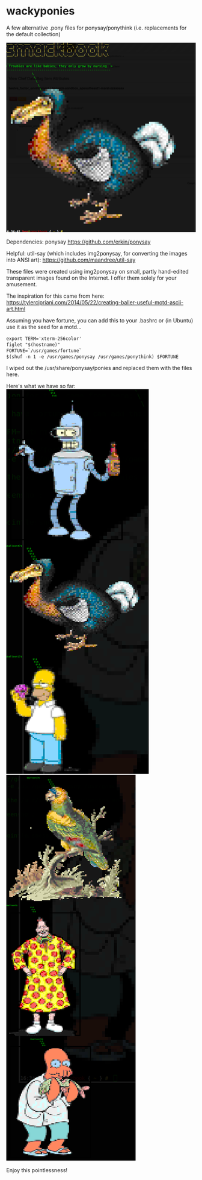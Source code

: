 # wackyponies
A few alternative .pony files for ponysay/ponythink (i.e. replacements for the default collection)

![dodo.pony](https://raw.githubusercontent.com/20goto10/wackyponies/master/screens/usage_screenshot.png)

Dependencies: ponysay https://github.com/erkin/ponysay 

Helpful: util-say (which includes img2ponysay, for converting the images into ANSI art): https://github.com/maandree/util-say

These files were created using img2ponysay on small, partly hand-edited transparent images found on the Internet. I offer them solely for your amusement. 

The inspiration for this came from here: https://tylercipriani.com/2014/05/22/creating-baller-useful-motd-ascii-art.html

Assuming you have fortune, you can add this to your .bashrc or (in Ubuntu) use it as the seed for a motd...

	export TERM='xterm-256color'
	figlet "$(hostname)"
	FORTUNE=`/usr/games/fortune`
	$(shuf -n 1 -e /usr/games/ponysay /usr/games/ponythink) $FORTUNE

I wiped out the /usr/share/ponysay/ponies and replaced them with the files here. 

Here's what we have so far:
![bender/dodo/homer.pony](https://raw.githubusercontent.com/20goto10/wackyponies/master/screens/set2.png)
![parrot/zippy/zoidberg.pony](https://raw.githubusercontent.com/20goto10/wackyponies/master/screens/set1.png)

Enjoy this pointlessness!

